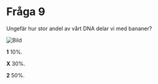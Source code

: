 # Fråga 9

Ungefär hur stor andel av vårt DNA delar vi med bananer?

![Bild](https://i.ebayimg.com/images/g/C08AAOSwPCVX5o9T/s-l960.webp)

**1** 10%.

**X** 30%.

**2** 50%.
